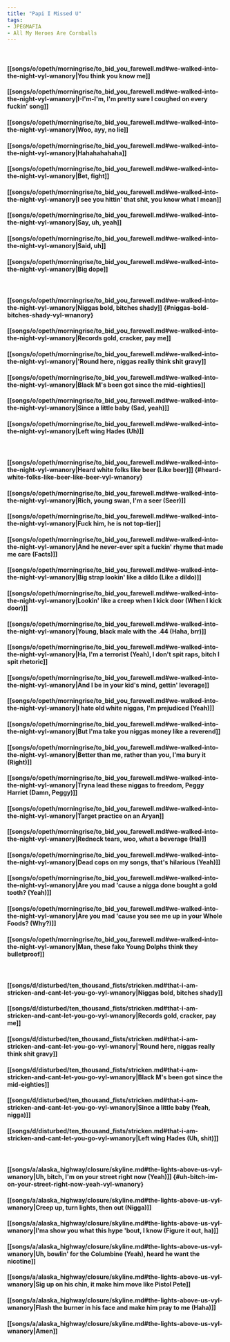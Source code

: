 ```yaml
---
title: "Papi I Missed U"
tags:
- JPEGMAFIA
- All My Heroes Are Cornballs
---
```

&nbsp;
#### [[songs/o/opeth/morningrise/to_bid_you_farewell.md#we-walked-into-the-night-vyl-wnanory|You think you know me]]
#### [[songs/o/opeth/morningrise/to_bid_you_farewell.md#we-walked-into-the-night-vyl-wnanory|I-I'm-I'm, I'm pretty sure I coughed on every fuckin' song]]
#### [[songs/o/opeth/morningrise/to_bid_you_farewell.md#we-walked-into-the-night-vyl-wnanory|Woo, ayy, no lie]]
#### [[songs/o/opeth/morningrise/to_bid_you_farewell.md#we-walked-into-the-night-vyl-wnanory|Hahahahahaha]]
#### [[songs/o/opeth/morningrise/to_bid_you_farewell.md#we-walked-into-the-night-vyl-wnanory|Bet, fight]]
#### [[songs/o/opeth/morningrise/to_bid_you_farewell.md#we-walked-into-the-night-vyl-wnanory|I see you hittin' that shit, you know what I mean]]
#### [[songs/o/opeth/morningrise/to_bid_you_farewell.md#we-walked-into-the-night-vyl-wnanory|Say, uh, yeah]]
#### [[songs/o/opeth/morningrise/to_bid_you_farewell.md#we-walked-into-the-night-vyl-wnanory|Said, uh]]
#### [[songs/o/opeth/morningrise/to_bid_you_farewell.md#we-walked-into-the-night-vyl-wnanory|Big dope]]
&nbsp;
#### [[songs/o/opeth/morningrise/to_bid_you_farewell.md#we-walked-into-the-night-vyl-wnanory|Niggas bold, bitches shady]] {#niggas-bold-bitches-shady-vyl-wnanory}
#### [[songs/o/opeth/morningrise/to_bid_you_farewell.md#we-walked-into-the-night-vyl-wnanory|Records gold, cracker, pay me]]
#### [[songs/o/opeth/morningrise/to_bid_you_farewell.md#we-walked-into-the-night-vyl-wnanory|'Round here, niggas really think shit gravy]]
#### [[songs/o/opeth/morningrise/to_bid_you_farewell.md#we-walked-into-the-night-vyl-wnanory|Black M's been got since the mid-eighties]]
#### [[songs/o/opeth/morningrise/to_bid_you_farewell.md#we-walked-into-the-night-vyl-wnanory|Since a little baby (Sad, yeah)]]
#### [[songs/o/opeth/morningrise/to_bid_you_farewell.md#we-walked-into-the-night-vyl-wnanory|Left wing Hades (Uh)]]
&nbsp;
#### [[songs/o/opeth/morningrise/to_bid_you_farewell.md#we-walked-into-the-night-vyl-wnanory|Heard white folks like beer (Like beer)]] {#heard-white-folks-like-beer-like-beer-vyl-wnanory}
#### [[songs/o/opeth/morningrise/to_bid_you_farewell.md#we-walked-into-the-night-vyl-wnanory|Rich, young swan, I'm a seer (Seer)]]
#### [[songs/o/opeth/morningrise/to_bid_you_farewell.md#we-walked-into-the-night-vyl-wnanory|Fuck him, he is not top-tier]]
#### [[songs/o/opeth/morningrise/to_bid_you_farewell.md#we-walked-into-the-night-vyl-wnanory|And he never-ever spit a fuckin' rhyme that made me care (Facts)]]
#### [[songs/o/opeth/morningrise/to_bid_you_farewell.md#we-walked-into-the-night-vyl-wnanory|Big strap lookin' like a dildo (Like a dildo)]]
#### [[songs/o/opeth/morningrise/to_bid_you_farewell.md#we-walked-into-the-night-vyl-wnanory|Lookin' like a creep when I kick door (When I kick door)]]
#### [[songs/o/opeth/morningrise/to_bid_you_farewell.md#we-walked-into-the-night-vyl-wnanory|Young, black male with the .44 (Haha, brr)]]
#### [[songs/o/opeth/morningrise/to_bid_you_farewell.md#we-walked-into-the-night-vyl-wnanory|Ha, I'm a terrorist (Yeah), I don't spit raps, bitch I spit rhetoric]]
#### [[songs/o/opeth/morningrise/to_bid_you_farewell.md#we-walked-into-the-night-vyl-wnanory|And I be in your kid's mind, gettin' leverage]]
#### [[songs/o/opeth/morningrise/to_bid_you_farewell.md#we-walked-into-the-night-vyl-wnanory|I hate old white niggas, I'm prejudiced (Yeah)]]
#### [[songs/o/opeth/morningrise/to_bid_you_farewell.md#we-walked-into-the-night-vyl-wnanory|But I'ma take you niggas money like a reverend]]
#### [[songs/o/opeth/morningrise/to_bid_you_farewell.md#we-walked-into-the-night-vyl-wnanory|Better than me, rather than you, I'ma bury it (Right)]]
#### [[songs/o/opeth/morningrise/to_bid_you_farewell.md#we-walked-into-the-night-vyl-wnanory|Tryna lead these niggas to freedom, Peggy Harriet (Damn, Peggy)]]
#### [[songs/o/opeth/morningrise/to_bid_you_farewell.md#we-walked-into-the-night-vyl-wnanory|Target practice on an Aryan]]
#### [[songs/o/opeth/morningrise/to_bid_you_farewell.md#we-walked-into-the-night-vyl-wnanory|Redneck tears, woo, what a beverage (Ha)]]
#### [[songs/o/opeth/morningrise/to_bid_you_farewell.md#we-walked-into-the-night-vyl-wnanory|Dead cops on my songs, that's hilarious (Yeah)]]
#### [[songs/o/opeth/morningrise/to_bid_you_farewell.md#we-walked-into-the-night-vyl-wnanory|Are you mad 'cause a nigga done bought a gold tooth? (Yeah)]]
#### [[songs/o/opeth/morningrise/to_bid_you_farewell.md#we-walked-into-the-night-vyl-wnanory|Are you mad 'cause you see me up in your Whole Foods? (Why?)]]
#### [[songs/o/opeth/morningrise/to_bid_you_farewell.md#we-walked-into-the-night-vyl-wnanory|Man, these fake Young Dolphs think they bulletproof]]
&nbsp;
#### [[songs/d/disturbed/ten_thousand_fists/stricken.md#that-i-am-stricken-and-cant-let-you-go-vyl-wnanory|Niggas bold, bitches shady]]
#### [[songs/d/disturbed/ten_thousand_fists/stricken.md#that-i-am-stricken-and-cant-let-you-go-vyl-wnanory|Records gold, cracker, pay me]]
#### [[songs/d/disturbed/ten_thousand_fists/stricken.md#that-i-am-stricken-and-cant-let-you-go-vyl-wnanory|'Round here, niggas really think shit gravy]]
#### [[songs/d/disturbed/ten_thousand_fists/stricken.md#that-i-am-stricken-and-cant-let-you-go-vyl-wnanory|Black M's been got since the mid-eighties]]
#### [[songs/d/disturbed/ten_thousand_fists/stricken.md#that-i-am-stricken-and-cant-let-you-go-vyl-wnanory|Since a little baby (Yeah, nigga)]]
#### [[songs/d/disturbed/ten_thousand_fists/stricken.md#that-i-am-stricken-and-cant-let-you-go-vyl-wnanory|Left wing Hades (Uh, shit)]]
&nbsp;
#### [[songs/a/alaska_highway/closure/skyline.md#the-lights-above-us-vyl-wnanory|Uh, bitch, I'm on your street right now (Yeah)]] {#uh-bitch-im-on-your-street-right-now-yeah-vyl-wnanory}
#### [[songs/a/alaska_highway/closure/skyline.md#the-lights-above-us-vyl-wnanory|Creep up, turn lights, then out (Nigga)]]
#### [[songs/a/alaska_highway/closure/skyline.md#the-lights-above-us-vyl-wnanory|I'ma show you what this hype 'bout, I know (Figure it out, ha)]]
#### [[songs/a/alaska_highway/closure/skyline.md#the-lights-above-us-vyl-wnanory|Uh, bowlin' for the Columbine (Yeah), heard he want the nicotine]]
#### [[songs/a/alaska_highway/closure/skyline.md#the-lights-above-us-vyl-wnanory|Sig up on his chin, it make him move like Pistol Pete]]
#### [[songs/a/alaska_highway/closure/skyline.md#the-lights-above-us-vyl-wnanory|Flash the burner in his face and make him pray to me (Haha)]]
#### [[songs/a/alaska_highway/closure/skyline.md#the-lights-above-us-vyl-wnanory|Amen]]
